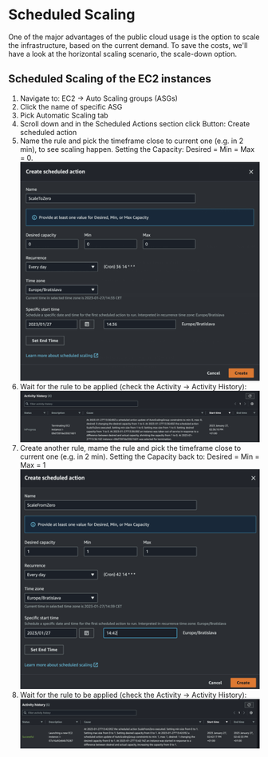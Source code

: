 # Scheduled Scaling

One of the major advantages of the public cloud usage is the option to scale the infrastructure, based on the current demand.
To save the costs, we'll have a look at the horizontal scaling scenario, the scale-down option.

## Scheduled Scaling of the EC2 instances

1. Navigate to: EC2 -> Auto Scaling groups (ASGs)
1. Click the name of specific ASG
1. Pick Automatic Scaling tab
1. Scroll down and in the Scheduled Actions section click Button: Create scheduled action
1. Name the rule and pick the timeframe close to current one (e.g. in 2 min), to see scaling happen. Setting the Capacity: Desired = Min = Max = 0.
![Screenshot](../../img/asg_1.png)
1. Wait for the rule to be applied (check the Activity -> Activity History):
![Screenshot](../../img/asg_2.png)
1. Create another rule, mame the rule and pick the timeframe close to current one (e.g. in 2 min). Setting the Capacity back to: Desired = Min = Max = 1
![Screenshot](../../img/asg_3.png)
1. Wait for the rule to be applied (check the Activity -> Activity History):
![Screenshot](../../img/asg_4.png)

